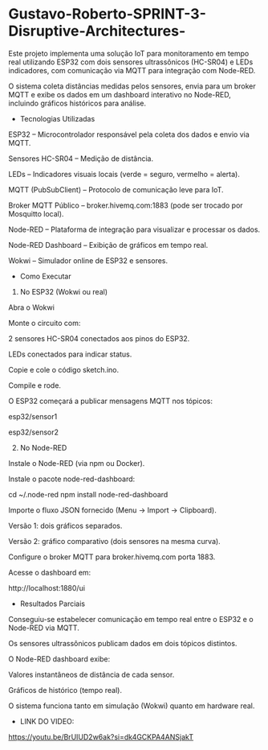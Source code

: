 # Gustavo-Roberto-SPRINT-3-Disruptive-Architectures-

Este projeto implementa uma solução IoT para monitoramento em tempo real utilizando ESP32 com dois sensores ultrassônicos (HC-SR04) e LEDs indicadores, com comunicação via MQTT para integração com Node-RED.

O sistema coleta distâncias medidas pelos sensores, envia para um broker MQTT e exibe os dados em um dashboard interativo no Node-RED, incluindo gráficos históricos para análise.

- Tecnologias Utilizadas

ESP32 – Microcontrolador responsável pela coleta dos dados e envio via MQTT.

Sensores HC-SR04 – Medição de distância.

LEDs – Indicadores visuais locais (verde = seguro, vermelho = alerta).

MQTT (PubSubClient) – Protocolo de comunicação leve para IoT.

Broker MQTT Público – broker.hivemq.com:1883 (pode ser trocado por Mosquitto local).

Node-RED – Plataforma de integração para visualizar e processar os dados.

Node-RED Dashboard – Exibição de gráficos em tempo real.

Wokwi – Simulador online de ESP32 e sensores.

- Como Executar
 1. No ESP32 (Wokwi ou real)

Abra o Wokwi

Monte o circuito com:

2 sensores HC-SR04 conectados aos pinos do ESP32.

LEDs conectados para indicar status.

Copie e cole o código sketch.ino.

Compile e rode.

O ESP32 começará a publicar mensagens MQTT nos tópicos:

esp32/sensor1

esp32/sensor2

2. No Node-RED

Instale o Node-RED (via npm ou Docker).

Instale o pacote node-red-dashboard:

cd ~/.node-red
npm install node-red-dashboard


Importe o fluxo JSON fornecido (Menu → Import → Clipboard).

Versão 1: dois gráficos separados.

Versão 2: gráfico comparativo (dois sensores na mesma curva).

Configure o broker MQTT para broker.hivemq.com porta 1883.

Acesse o dashboard em:

http://localhost:1880/ui

- Resultados Parciais

Conseguiu-se estabelecer comunicação em tempo real entre o ESP32 e o Node-RED via MQTT.

Os sensores ultrassônicos publicam dados em dois tópicos distintos.

O Node-RED dashboard exibe:

Valores instantâneos de distância de cada sensor.

Gráficos de histórico (tempo real).

O sistema funciona tanto em simulação (Wokwi) quanto em hardware real.


- LINK DO VIDEO:

https://youtu.be/BrUIUD2w6ak?si=dk4GCKPA4ANSjakT
